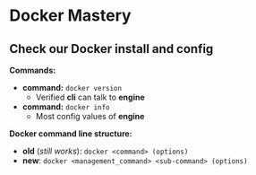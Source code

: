 # Docker Mastery

## Check our Docker install and config

**Commands:**

- **command:** `docker version`
  - Verified **cli** can talk to **engine**
- **command:** `docker info`
  - Most config values of **engine**

**Docker command line structure:**

- **old** (_still works_): `docker <command> (options)`
- **new**: `docker <management_command> <sub-command> (options)`
